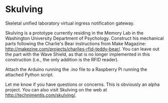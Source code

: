 Skulving
========

Skeletal unified laboratory virtual ingress notification gateway.

Skulving is a prototype currently residing in the Memory Lab in the Washington University Department of Psychology. Construct his mechanical parts following the Charlie's Bear instructions from Make Magazine: http://makezine.com/projects/charlies-rfid-teddy-bear/. You can leave out the part with the Wave Shield, as that is no longer implemented in this construction (i.e., the only addition is the RFID reader).

Attach the Arduino running the .ino file to a Raspberry Pi running the attached Python script.

Let me know if you have questions or concerns. This is obviously an alpha project. You can also visit Skulving on the web at http://technimentis.com/skulving/.
